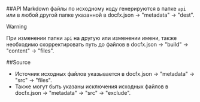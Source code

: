 ##API
Markdown файлы по исходному коду генерируются в папке `api` или в любой другой папке указанной в docfx.json -> "metadata" -> "dest".
> [!WARNING]
> При изменении папки `api` на другую или изменении имени, также необходимо скорректировать путь до файлов в docfx.json -> "build" -> "content" -> "files".

##Source
* Источник исходных файлов указывается в docfx.json -> "metadata" -> "src" -> "files".
* Также могут быть указаны исключения исходных файлов в docfx.json -> "metadata" -> "src" -> "exclude".